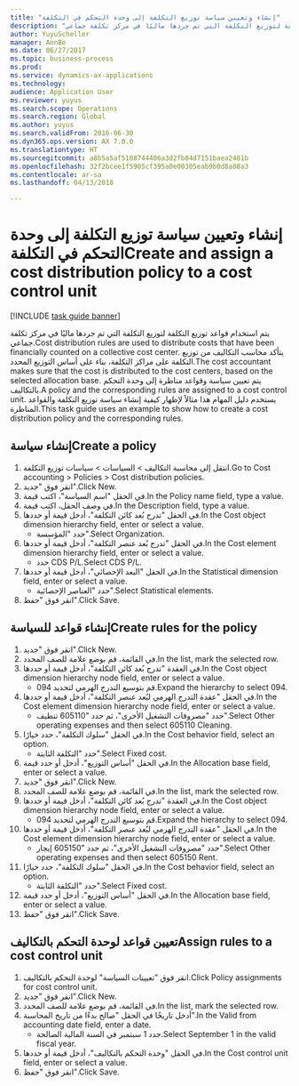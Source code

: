 ```yaml
--- 
title: "إنشاء وتعيين سياسة توزيع التكلفة إلى وحدة التحكم في التكلفة"
description: "يتم استخدام قواعد توزيع التكلفة لتوزيع التكلفة التي تم جردها ماليًا في مركز تكلفة جماعي."
author: YuyuScheller
manager: AnnBe
ms.date: 06/27/2017
ms.topic: business-process
ms.prod: 
ms.service: dynamics-ax-applications
ms.technology: 
audience: Application User
ms.reviewer: yuyus
ms.search.scope: Operations
ms.search.region: Global
ms.author: yuyus
ms.search.validFrom: 2016-06-30
ms.dyn365.ops.version: AX 7.0.0
ms.translationtype: HT
ms.sourcegitcommit: a8b5a5af5108744406a3d2fb84d7151baea2481b
ms.openlocfilehash: 32f2bcee1f5905cf395a0e00305eab9b0d8a08a3
ms.contentlocale: ar-sa
ms.lasthandoff: 04/13/2018

---
```

# <a name="create-and-assign-a-cost-distribution-policy-to-a-cost-control-unit"></a><span data-ttu-id="3fd34-103">إنشاء وتعيين سياسة توزيع التكلفة إلى وحدة التحكم في التكلفة</span><span class="sxs-lookup"><span data-stu-id="3fd34-103">Create and assign a cost distribution policy to a cost control unit</span></span>

[!INCLUDE [task guide banner](../../includes/task-guide-banner.md)]

<span data-ttu-id="3fd34-104">يتم استخدام قواعد توزيع التكلفة لتوزيع التكلفة التي تم جردها ماليًا في مركز تكلفة جماعي.</span><span class="sxs-lookup"><span data-stu-id="3fd34-104">Cost distribution rules are used to distribute costs that have been financially counted on a collective cost center.</span></span> <span data-ttu-id="3fd34-105">يتأكد محاسب التكاليف من توزيع التكلفة على مراكز التكلفة، بناء على أساس التوزيع المحدد.</span><span class="sxs-lookup"><span data-stu-id="3fd34-105">The cost accountant makes sure that the cost is distributed to the cost centers, based on the selected allocation base.</span></span> <span data-ttu-id="3fd34-106">يتم تعيين سياسة وقواعد مناظرة إلى وحدة التحكم بالتكاليف.</span><span class="sxs-lookup"><span data-stu-id="3fd34-106">A policy and the corresponding rules are assigned to a cost control unit.</span></span> <span data-ttu-id="3fd34-107">يستخدم دليل المهام هذا مثالاً لإظهار كيفية إنشاء سياسة توزيع التكلفة والقواعد المناظرة.</span><span class="sxs-lookup"><span data-stu-id="3fd34-107">This task guide uses an example to show how to create a cost distribution policy and the corresponding rules.</span></span>


## <a name="create-a-policy"></a><span data-ttu-id="3fd34-108">إنشاء سياسة</span><span class="sxs-lookup"><span data-stu-id="3fd34-108">Create a policy</span></span>
1. <span data-ttu-id="3fd34-109">انتقل إلى محاسبة التكاليف > السياسات > سياسات توزيع التكلفة‬.</span><span class="sxs-lookup"><span data-stu-id="3fd34-109">Go to Cost accounting > Policies > Cost distribution policies.</span></span>
2. <span data-ttu-id="3fd34-110">انقر فوق "جديد".</span><span class="sxs-lookup"><span data-stu-id="3fd34-110">Click New.</span></span>
3. <span data-ttu-id="3fd34-111">في الحقل "اسم السياسة"، اكتب قيمة.</span><span class="sxs-lookup"><span data-stu-id="3fd34-111">In the Policy name field, type a value.</span></span>
4. <span data-ttu-id="3fd34-112">في وصف الحقل، اكتب قيمة.</span><span class="sxs-lookup"><span data-stu-id="3fd34-112">In the Description field, type a value.</span></span>
5. <span data-ttu-id="3fd34-113">في الحقل "تدرج بُعد كائن التكلفة‬‬"، أدخل قيمة أو حددها.</span><span class="sxs-lookup"><span data-stu-id="3fd34-113">In the Cost object dimension hierarchy field, enter or select a value.</span></span>
    * <span data-ttu-id="3fd34-114">حدد "المؤسسة".</span><span class="sxs-lookup"><span data-stu-id="3fd34-114">Select Organization.</span></span>  
6. <span data-ttu-id="3fd34-115">في الحقل "تدرج بُعد عنصر التكلفة‬‬"، أدخل قيمة أو حددها.</span><span class="sxs-lookup"><span data-stu-id="3fd34-115">In the Cost element dimension hierarchy field, enter or select a value.</span></span>
    * <span data-ttu-id="3fd34-116">حدد CDS P/L.</span><span class="sxs-lookup"><span data-stu-id="3fd34-116">Select CDS P/L.</span></span>  
7. <span data-ttu-id="3fd34-117">في الحقل "البعد الإحصائي"، أدخل قيمة أو حددها.</span><span class="sxs-lookup"><span data-stu-id="3fd34-117">In the Statistical dimension field, enter or select a value.</span></span>
    * <span data-ttu-id="3fd34-118">حدد "العناصر الإحصائية".</span><span class="sxs-lookup"><span data-stu-id="3fd34-118">Select Statistical elements.</span></span>  
8. <span data-ttu-id="3fd34-119">انقر فوق "حفظ".</span><span class="sxs-lookup"><span data-stu-id="3fd34-119">Click Save.</span></span>

## <a name="create-rules-for-the-policy"></a><span data-ttu-id="3fd34-120">إنشاء قواعد للسياسة</span><span class="sxs-lookup"><span data-stu-id="3fd34-120">Create rules for the policy</span></span>
1. <span data-ttu-id="3fd34-121">انقر فوق "جديد".</span><span class="sxs-lookup"><span data-stu-id="3fd34-121">Click New.</span></span>
2. <span data-ttu-id="3fd34-122">في القائمة، قم بوضع علامة للصف المحدد.</span><span class="sxs-lookup"><span data-stu-id="3fd34-122">In the list, mark the selected row.</span></span>
3. <span data-ttu-id="3fd34-123">في العقدة "تدرج بُعد كائن التكلفة‬‬"، أدخل قيمة أو حددها.</span><span class="sxs-lookup"><span data-stu-id="3fd34-123">In the Cost object dimension hierarchy node field, enter or select a value.</span></span>
    * <span data-ttu-id="3fd34-124">قم بتوسيع التدرج الهرمي لتحديد 094.</span><span class="sxs-lookup"><span data-stu-id="3fd34-124">Expand the hierarchy to select 094.</span></span>  
4. <span data-ttu-id="3fd34-125">في الحقل "عقدة التدرج الهرمي لبُعد عنصر التكلفة‬‬‬"، أدخل قيمة أو حددها.</span><span class="sxs-lookup"><span data-stu-id="3fd34-125">In the Cost element dimension hierarchy node field, enter or select a value.</span></span>
    * <span data-ttu-id="3fd34-126">حدد "مصروفات التشغيل الأخرى"، ثم حدد "605110 تنظيف".</span><span class="sxs-lookup"><span data-stu-id="3fd34-126">Select Other operating expenses and then select 605110 Cleaning.</span></span>  
5. <span data-ttu-id="3fd34-127">في الحقل "سلوك التكلفة"، حدد خيارًا.</span><span class="sxs-lookup"><span data-stu-id="3fd34-127">In the Cost behavior field, select an option.</span></span>
    * <span data-ttu-id="3fd34-128">حدد "التكلفة الثابتة".</span><span class="sxs-lookup"><span data-stu-id="3fd34-128">Select Fixed cost.</span></span>  
6. <span data-ttu-id="3fd34-129">في الحقل "أساس التوزيع"، أدخل أو حدد قيمة.</span><span class="sxs-lookup"><span data-stu-id="3fd34-129">In the Allocation base field, enter or select a value.</span></span>
7. <span data-ttu-id="3fd34-130">انقر فوق "جديد".</span><span class="sxs-lookup"><span data-stu-id="3fd34-130">Click New.</span></span>
8. <span data-ttu-id="3fd34-131">في القائمة، قم بوضع علامة للصف المحدد.</span><span class="sxs-lookup"><span data-stu-id="3fd34-131">In the list, mark the selected row.</span></span>
9. <span data-ttu-id="3fd34-132">في العقدة "تدرج بُعد كائن التكلفة‬‬"، أدخل قيمة أو حددها.</span><span class="sxs-lookup"><span data-stu-id="3fd34-132">In the Cost object dimension hierarchy node field, enter or select a value.</span></span>
    * <span data-ttu-id="3fd34-133">قم بتوسيع التدرج الهرمي لتحديد 094.</span><span class="sxs-lookup"><span data-stu-id="3fd34-133">Expand the hierarchy to select 094.</span></span>  
10. <span data-ttu-id="3fd34-134">في الحقل "عقدة التدرج الهرمي لبُعد عنصر التكلفة‬‬‬"، أدخل قيمة أو حددها.</span><span class="sxs-lookup"><span data-stu-id="3fd34-134">In the Cost element dimension hierarchy node field, enter or select a value.</span></span>
    * <span data-ttu-id="3fd34-135">حدد "مصروفات التشغيل الأخرى"، ثم حدد "605150 إيجار".</span><span class="sxs-lookup"><span data-stu-id="3fd34-135">Select Other operating expenses and then select 605150 Rent.</span></span>  
11. <span data-ttu-id="3fd34-136">في الحقل "سلوك التكلفة"، حدد خيارًا.</span><span class="sxs-lookup"><span data-stu-id="3fd34-136">In the Cost behavior field, select an option.</span></span>
    * <span data-ttu-id="3fd34-137">حدد "التكلفة الثابتة".</span><span class="sxs-lookup"><span data-stu-id="3fd34-137">Select Fixed cost.</span></span>  
12. <span data-ttu-id="3fd34-138">في الحقل "أساس التوزيع"، أدخل أو حدد قيمة.</span><span class="sxs-lookup"><span data-stu-id="3fd34-138">In the Allocation base field, enter or select a value.</span></span>
13. <span data-ttu-id="3fd34-139">انقر فوق "حفظ".</span><span class="sxs-lookup"><span data-stu-id="3fd34-139">Click Save.</span></span>

## <a name="assign-rules-to-a-cost-control-unit"></a><span data-ttu-id="3fd34-140">تعيين قواعد لوحدة التحكم بالتكاليف</span><span class="sxs-lookup"><span data-stu-id="3fd34-140">Assign rules to a cost control unit</span></span>
1. <span data-ttu-id="3fd34-141">انقر فوق "تعيينات السياسة" لوحدة التحكم بالتكاليف.</span><span class="sxs-lookup"><span data-stu-id="3fd34-141">Click Policy assignments for cost control unit.</span></span>
2. <span data-ttu-id="3fd34-142">انقر فوق "جديد".</span><span class="sxs-lookup"><span data-stu-id="3fd34-142">Click New.</span></span>
3. <span data-ttu-id="3fd34-143">في القائمة، قم بوضع علامة للصف المحدد.</span><span class="sxs-lookup"><span data-stu-id="3fd34-143">In the list, mark the selected row.</span></span>
4. <span data-ttu-id="3fd34-144">أدخل تاريخًا في الحقل "صالح بدءًا من تاريخ المحاسبة‬‬".</span><span class="sxs-lookup"><span data-stu-id="3fd34-144">In the Valid from accounting date field, enter a date.</span></span>
    * <span data-ttu-id="3fd34-145">حدد 1 سبتمبر في السنة المالية الصالحة.</span><span class="sxs-lookup"><span data-stu-id="3fd34-145">Select September 1 in the valid fiscal year.</span></span>  
5. <span data-ttu-id="3fd34-146">في الحقل "وحدة التحكم بالتكاليف‬"، أدخل قيمة أو حددها.</span><span class="sxs-lookup"><span data-stu-id="3fd34-146">In the Cost control unit field, enter or select a value.</span></span>
6. <span data-ttu-id="3fd34-147">انقر فوق "حفظ".</span><span class="sxs-lookup"><span data-stu-id="3fd34-147">Click Save.</span></span>



